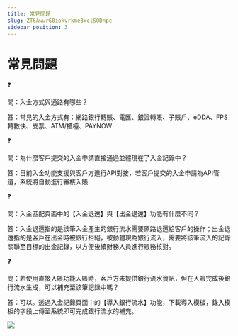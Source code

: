 ```yaml
---
title: 常見問題
slug: ZT6AwwrG0iokvrkme3xclSODnpc
sidebar_position: 3
---
```



# 常見問題

<div class="callout callout-bg-2 callout-border-2">
<div class='callout-emoji'>❓</div>
<p>問：入金方式與通路有哪些？</p>
</div>

答：常見的入金方式有：網路銀行轉賬、電匯、銀證轉賬、子賬戶、eDDA、FPS轉數快、支票、ATM/櫃檯、PAYNOW

<div class="callout callout-bg-2 callout-border-2">
<div class='callout-emoji'>❓</div>
<p>問：為什麼客戶提交的入金申請直接通過並體現在了入金記錄中？</p>
</div>

答：目前入金功能支援與客戶方進行API對接，若客戶提交的入金申請為API管道，系統將自動進行審核入賬

<div class="callout callout-bg-2 callout-border-2">
<div class='callout-emoji'>❓</div>
<p>問：入金匹配頁面中的【入金退還】與【出金退還】功能有什麼不同？</p>
</div>

答：入金退還指的是該筆入金產生的銀行流水需要原路退還給客戶的操作；出金退還指的是客戶在出金時被銀行拒絕，被動體現為銀行流入，需要將該筆流入的記錄關聯至目標的出金記錄，以方便後續財務人員進行賬務核對。

<div class="callout callout-bg-2 callout-border-2">
<div class='callout-emoji'>❓</div>
<p>問：若使用直接入賬功能入賬時，客戶方未提供銀行流水資訊，但在入賬完成後銀行流水生成，可以補充至該筆記錄中嗎？</p>
</div>

答：可以。透過入金記錄頁面中的【導入銀行流水】功能，下載導入模板，錄入模板的字段上傳至系統即可完成銀行流水的補充。

<img src="/assets/JM8ab4OLPotJZzx4K3HcpuohnRb.png" src-width="3322" src-height="1750" align="center"/>

